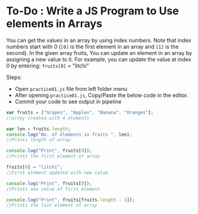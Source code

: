 # To-Do : Write a JS Program to Use elements in Arrays


You can get the values in an array by using index numbers. Note that index numbers start with 0 (`[0]` is the first element in an array and `[1]` is the second). In the given array fruits, You can update an element in an array by assigning a new value to it. For example, you can update the value at index 0 by entering: `fruits[0]` = "litchi"

Steps:

- Open `practice01.js` file from left folder menu
- After opening `practice01.js`, Copy/Paste the below code in the editor.
- Commit your code to see output in pipeline

```js
var fruits = ["Grapes", "Apples", "Banana", "Oranges"];
//array created with 4 elements

var len = fruits.length;
console.log("No. of elements in fruits ", len);
//Prints length of array

console.log("Print", fruits[0]);
//Prints the first element of array

fruits[0] = "litchi";
//First element updated with new value

console.log("Print", fruits[0]);
//Prints new value of first element

console.log("Print", fruits[fruits.length - 1]);
//Prints the last element of array
```